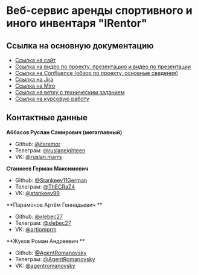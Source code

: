 # Веб-сервис аренды спортивного и иного инвентаря "IRentor"

## Ссылка на основную документацию
* [Ссылка на сайт]()
* [Ссылка на видео по проекту, презентацию и видео по презентации]()
* [Ссылка на Confluence (обзор по проекту, основные сведения)]()
* [Ссылка на Jira]()
* [Ссылка на Miro](https://miro.com/app/board/uXjVMdLLDW0=/)
* [Ссылка на ветку с техническим заданием]()
* [Ссылка на курсовую работу]()

## Контактные данные

**Аббасов Руслан Самирович (мегаглавный)**
* Github: [@itsremor]()
* Телеграм: [@ruslaneighteen](https://t.me/ruslaneighteen)
* VK: [@ruslan.marrs](https://vk.com/ruslan.marrs)

**Станкеев Герман Максимович**
* Github: [@Stankeev11German](https://github.com/Stankeev11German)
* Телеграм: [@ThECRaZ4](https://t.me/ThECRaZ4)
* VK: [@stankeev99](https://vk.com/stankeev99)

**Парамонов Артём Геннадьевич **
* Github: [@xlebec27](https://github.com/xlebec27)
* Телеграм: [@xlebec27](https://t.me/xlebec27)
* VK: [@artjomprm](https://vk.com/artjomprm)

**Жуков Роман Андреевич **
* Github: [@AgentRomanovsky](https://github.com/AgentRomanovsky)
* Телеграм: [@AgentRomanovsky](https://t.me/AgentRomanovsky)
* VK: [@agentromanovsky](https://vk.com/agentromanovsky)


